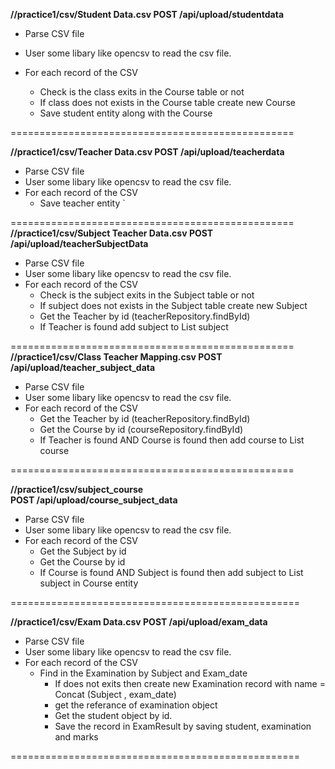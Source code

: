 **//practice1/csv/Student Data.csv
POST /api/upload/studentdata**

- Parse CSV file
- User some libary like opencsv to read the csv file. 
- For each record of the CSV 

	- Check is the class exits in the Course table or not
	- If class does not exists in the Course table create new Course
	- Save student entity along with the Course

=================================================

**//practice1/csv/Teacher Data.csv
POST /api/upload/teacherdata**

- Parse CSV file
- User some libary like opencsv to read the csv file. 
- For each record of the CSV 
	- Save teacher entity	`


=================================================
**//practice1/csv/Subject Teacher Data.csv
POST /api/upload/teacherSubjectData**

- Parse CSV file
- User some libary like opencsv to read the csv file. 
- For each record of the CSV 
	- Check is the subject exits in the Subject table or not
	- If subject does not exists in the Subject table create new Subject
	- Get the Teacher by id (teacherRepository.findById)
	- If Teacher is found add subject to List<Subject> subject

=================================================	
**//practice1/csv/Class Teacher Mapping.csv
POST /api/upload/teacher_subject_data**

- Parse CSV file
- User some libary like opencsv to read the csv file. 
- For each record of the CSV 
	- Get the Teacher by id (teacherRepository.findById)
	- Get the Course by id (courseRepository.findById)
	- If Teacher is found AND Course is found then add course to List<Course> course

=================================================

**//practice1/csv/subject_course	
POST /api/upload/course_subject_data**

- Parse CSV file
- User some libary like opencsv to read the csv file. 
- For each record of the CSV 
	- Get the Subject by id 
	- Get the Course by id 
	- If Course is found AND Subject is found then add subject to List<Subject> subject in Course entity

==================================================	

**//practice1/csv/Exam Data.csv	
POST /api/upload/exam_data**

- Parse CSV file
- User some libary like opencsv to read the csv file. 
- For each record of the CSV
	- Find in the Examination by Subject and Exam_date
		- If does not exits then create new Examination record with name = Concat (Subject , exam_date)
		- get the referance of examination object
		- Get the student object by id.
		- Save the record in ExamResult by saving student, examination and marks

==================================================
